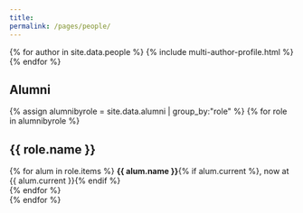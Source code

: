 ```yaml
---
title:
permalink: /pages/people/
---
```


<div style="display:table; vertical-align:top">
{% for author in site.data.people %}
  {% include multi-author-profile.html %}
{% endfor %}
</div>

## Alumni
<div style="display:table; vertical-align:top">
{% assign alumnibyrole = site.data.alumni | group_by:"role" %}
{% for role in alumnibyrole %}
  <section id="{{ role.name }}" class="taxonomy__section">
    <h2 class="archive__subtitle">{{ role.name }}</h2>
    <div>
      {% for alum in role.items %}
        <strong>{{ alum.name }}</strong>{% if alum.current %}, now at {{ alum.current }}{% endif %}<br>  
      {% endfor %}
    </div>
  </section>
{% endfor %}
</div>


